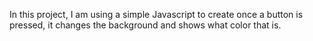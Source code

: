 In this project, I am using a simple Javascript to create once a button is pressed, it changes the background and shows what color that is.